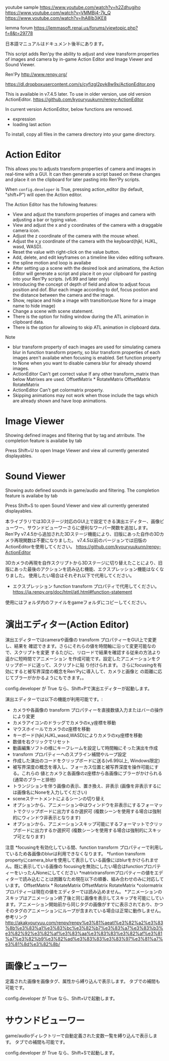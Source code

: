  youtube sample
<https://www.youtube.com/watch?v=h2Zdhugiho>
<https://www.youtube.com/watch?v=VMMBj4-7k_Q>
<https://www.youtube.com/watch?v=lhA8Ib3iKE8>

lemma forum
<https://lemmasoft.renai.us/forums/viewtopic.php?f=8&t=29778>

 日本語マニュアルはドキュメント後半にあります。

 This script adds Ren'py the ability to adjust and view transform properties of images
 and camera by in-game Action Editor and Image Viewer and Sound Viewer.

 Ren'Py <http://www.renpy.org/>

https://dl.dropboxusercontent.com/s/cyfizgl2pvk8w9x/ActionEditor.png

 This is available in v7.4.5 later.
 To use in older version, use old version ActionEditor.
 <https://github.com/kyouryuukunn/renpy-ActionEditor>

 In current version ActionEditor, below functions are removed.
 * expression
 * loading last action

 To install, copy all files in the camera directory into your game directory.

 Action Editor
================

 This allows you to adjusts transform properties of camera and images in
 real-time with a GUI. It can then generate a script based on these changes and
 place it on the clipboard for later pasting into Ren'Py scripts.

 When `config.developer` is True, pressing action_editor (by default,
 "shift+P") will open the Action editor.
 
 The Action Editor has the following features:
 
  * View and adjust the transform properties of images and camera with adjusting a bar or typing value.
  * View and adjust the x and y coordinates of the camera with a draggable camera icon.
  * Adjust the z coordinate of the camera with the mouse wheel.
  * Adjust the x,y coordinate of the camera with the keyboard(hjkl, HJKL, wasd, WASD).
  * Reset the value with right-click on the value button.
  * Add, delete, and edit keyframes on a timeline like video editing software.
  * the spline motion and loop is availabe
  * After setting up a scene with the desired look and animations, the Action
    Editor will generate a script and place it on your clipboard for pasting
    into your Ren'Py scripts. (v6.99 and later only)
  * Introducing the concept of depth of field and allow to adjust focus position and dof.
    Blur each image according to dof, focus postion and the distance between the camera and the image.
  * Show, replace and hide a image with transition(use None for a image name to hide image)
  * Change a scene with scene statement.
  * There is the option for hiding window during the ATL animation in clipboard data.
  * There is the option for allowing to skip ATL animation in clipboard data.

 Note
 * blur transform property of each images are used for simulating camera blur in function transform prperty,
   so blur transform properties of each images aren't availabe when focusing is enabled.
   Set function property to None when you want to disable camera blur for already shownd images.
 * ActionEditor Can't get correct value If any other transform_matrix than below Matrixes are used.
    OffsetMatrix * RotateMatrix
    OffsetMatrix
    RotateMatrix
 * ActionEditor Can't get colormatrix property.
 * Skipping animations may not work when those include the tags which are already shown and have loop animations.

 Image Viewer
================
 Showing defined images and filtering that by tag and atrribute.
 The completion feature is availabe by tab
 
 Press Shift+U to open Image Viewer and view all currently generated displayables.

 Sound Viewer
================
 Showing auto defined sounds in game/audio and filtering.
 The completion feature is availabe by tab
 
 Press Shift+S to open Sound Viewer and view all currently generated displayables.








 本ライブラリでは3Dステージ対応のGUI上で設定できる演出エディター、画像ビューワー、サウンドビューワーさらに便利なワーパー関数を追加します。
 Ren'Py v7.4.5から追加された3Dステージ機能により、旧版にあった自作の3Dカメラ再現関数は不要になりました。
 v7.4.5以前のバージョンでは旧版のActionEditorを使用してください。
 <https://github.com/kyouryuukunn/renpy-ActionEditor>

 3Dカメラの再現を自作スクリプトから3Dステージに切り替えたことにより、旧版にあった最後のアクションを読み込む機能、エクスプレッション機能はなくなりました。
 使用したい場合はそれぞれ以下で代用してください。
 * エクスプレッション function transform プロパティで代用してください。 <https://ja.renpy.org/doc/html/atl.html#function-statement>

 使用にはフォルダ内のファイルをgameフォルダにコピーしてください。

 演出エディター(Action Editor)
================

 演出エディターではcameraや画像の transform プロパティーをGUI上で変更し、結果を
 確認できます。さらにそれらの値を時間軸に沿って変更可能なので、スクリプトを変更
 するたびに、リロードで結果を確認する従来の方法より遥かに短時間でアニメーション
 を作成可能です。設定したアニメーションをクリップボードに送って、スクリプトに貼
 り付けられます。
 さらにfocusingを有効にすると被写界深度の概念をRen'Pyに導入して、カメラと画像と
 の距離に応じてブラーがかかるようにもできます。。

 config.developer が True なら、Shift+Pで演出エディターが起動します。
 
 演出エディターでは以下の機能が利用可能です。:
 
 * カメラや各画像の transform プロパティーを直接数値入力またはバーの操作により変更
 * カメラアイコンのドラッグでカメラのx,y座標を移動
 * マウスホイールでカメラのz座標を移動
 * キーボード(hjkl,HJKL,wasd,WASD)によりカメラのxy座標を移動
 * 数値を右クリックでリセット
 * 動画編集ソフトの様にキーフレームを設定して時間軸にそった演出を作成
 * transform プロパティーへのスプライン補間やループ設定
 * 作成した演出のコードをクリップボードに送る(v6.99以上, Windows限定)
 * 被写界深度の概念を導入し、フォーカス位置と被写界深度を操作可能にする。これらの
   値とカメラと各画像のz座標から各画像にブラーがかけられる(通常のブラーと排他)
 * トランジションを伴う画像の表示、置き換え、非表示
   (画像を非表示するには画像名にNoneを入力してください)
 * sceneステートメントによるシーンの切り替え
 * オプションから、アニメーション中はウィンドウを非表示にするフォーマットでクリップボードに出力するか選択可
   (複数シーンを使用する場合は強制的にウィンドウ非表示となります)
 * オプションから、アニメーションスキップ可能にするフォーマットでクリップボードに出力するか選択可
   (複数シーンを使用する場合は強制的にスキップ可となります)

 注意
 *focusingを有効化している間、function transform プロパティーで利用しているため各画像のblurは利用できなくなります。
 *funtion transform propertyにcamera_blurを使用して表示している画像にはblurをかけられません。既に表示している画像の
 focusingを無効にしたい場合はfunctionプロパティーをいったんNoneにしてください
 *matrixtransformプロパティーの値をエディターで読み込むことは困難なため現在以下の順番、組み合わせのみに対応しています。
    OffsetMatrix * RotateMatrix
    OffsetMatrix
    RotateMatrix
 *colormatrixプロパティーは現在の値をエディターでは読み込めません。
 *アニメーションのスキップはアニメーション終了後と同じ画像を表示してスキップを可能にしています。アニメーション開始前から同じタグの画像がすでに表示されており、かつそのタグのアニメーションにループが含まれている場合は正常に動作しません。
 参考リンク
 http://akakyouryuu.com/renpy/renpy%e3%81%aeatl%e3%82%a2%e3%83%8b%e3%83%a1%e3%83%bc%e3%82%b7%e3%83%a7%e3%83%b3%e3%82%92%e3%82%af%e3%83%aa%e3%83%83%e3%82%af%e3%81%a7%e3%82%b9%e3%82%ad%e3%83%83%e3%83%97%e3%81%a7%e3%81%8d%e3%82%8b/
   

 画像ビューワー
================
 定義された画像を画像タグ、属性から縛り込んで表示します。
 タブでの補間も可能です。

 config.developer が True なら、Shift+Uで起動します。


 サウンドビューワー
================
 game/audioディレクトリーで自動定義された変数一覧を縛り込んで表示します。
 タブでの補間も可能です。

 config.developer が True なら、Shift+Sで起動します。

